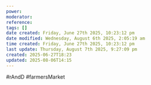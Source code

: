 ```yaml
---
power: 
moderator: 
reference: 
tags: []
date created: Friday, June 27th 2025, 10:23:12 pm
date modified: Wednesday, August 6th 2025, 2:05:19 am
time created: Friday, June 27th 2025, 10:23:12 pm
last update: Thursday, August 7th 2025, 9:27:09 pm
created: 2025-06-27T18:23
updated: 2025-08-06T14:15
---
```

#rAndD #farmersMarket
